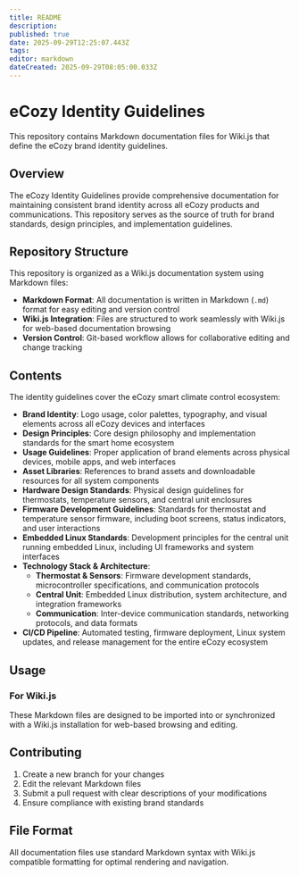 ```yaml
---
title: README
description: 
published: true
date: 2025-09-29T12:25:07.443Z
tags: 
editor: markdown
dateCreated: 2025-09-29T08:05:00.033Z
---
```


# eCozy Identity Guidelines

This repository contains Markdown documentation files for Wiki.js that define the eCozy brand identity guidelines.

## Overview

The eCozy Identity Guidelines provide comprehensive documentation for maintaining consistent brand identity across all eCozy products and communications. This repository serves as the source of truth for brand standards, design principles, and implementation guidelines.

## Repository Structure

This repository is organized as a Wiki.js documentation system using Markdown files:

- **Markdown Format**: All documentation is written in Markdown (`.md`) format for easy editing and version control
- **Wiki.js Integration**: Files are structured to work seamlessly with Wiki.js for web-based documentation browsing
- **Version Control**: Git-based workflow allows for collaborative editing and change tracking

## Contents

The identity guidelines cover the eCozy smart climate control ecosystem:

- **Brand Identity**: Logo usage, color palettes, typography, and visual elements across all eCozy devices and interfaces
- **Design Principles**: Core design philosophy and implementation standards for the smart home ecosystem
- **Usage Guidelines**: Proper application of brand elements across physical devices, mobile apps, and web interfaces
- **Asset Libraries**: References to brand assets and downloadable resources for all system components
- **Hardware Design Standards**: Physical design guidelines for thermostats, temperature sensors, and central unit enclosures
- **Firmware Development Guidelines**: Standards for thermostat and temperature sensor firmware, including boot screens, status indicators, and user interactions
- **Embedded Linux Standards**: Development principles for the central unit running embedded Linux, including UI frameworks and system interfaces
- **Technology Stack & Architecture**: 
  - **Thermostat & Sensors**: Firmware development standards, microcontroller specifications, and communication protocols
  - **Central Unit**: Embedded Linux distribution, system architecture, and integration frameworks
  - **Communication**: Inter-device communication standards, networking protocols, and data formats
- **CI/CD Pipeline**: Automated testing, firmware deployment, Linux system updates, and release management for the entire eCozy ecosystem

## Usage

### For Wiki.js
These Markdown files are designed to be imported into or synchronized with a Wiki.js installation for web-based browsing and editing.

## Contributing

1. Create a new branch for your changes
2. Edit the relevant Markdown files
3. Submit a pull request with clear descriptions of your modifications
4. Ensure compliance with existing brand standards

## File Format

All documentation files use standard Markdown syntax with Wiki.js compatible formatting for optimal rendering and navigation.

